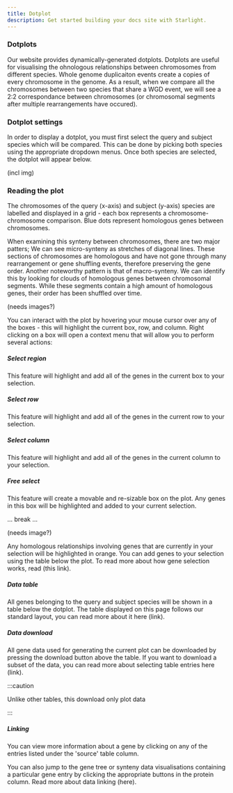 ```yaml
---
title: Dotplot
description: Get started building your docs site with Starlight.
---
```


### Dotplots

Our website provides dynamically-generated dotplots. Dotplots are useful for visualising the ohnologous relationships between chromosomes from different species. Whole genome duplicaiton events create a copies of every chromosome in the genome. As a result, when we compare all the chromosomes between two species that share a WGD event, we will see a 2:2 correspondance between chromosomes (or chromosomal segments after multiple rearrangements have occured).

### Dotplot settings

In order to display a dotplot, you must first select the query and subject species which will be compared. This can be done by picking both species using the appropriate dropdown menus. Once both species are selected, the dotplot will appear below.

(incl img)

### Reading the plot

The chromosomes of the query (x-axis) and subject (y-axis) species are labelled and displayed in a grid - each box represents a chromosome-chromosome comparison. Blue dots represent homologous genes between chromosomes. 

When examining this synteny between chromosomes, there are two major patters; We can see micro-synteny as stretches of diagonal lines. These sections of chromosomes are homologous and have not gone through many rearrangement or gene shuffling events, therefore preserving the gene order. Another noteworthy pattern is that of macro-synteny. We can identify this by looking for clouds of homologous genes between chromosomal segments. While these segments contain a high amount of homologous genes, their order has been shuffled over time.

(needs images?)

You can interact with the plot by hovering your mouse cursor over any of the boxes - this will highlight the current box, row, and column. Right clicking on a box will open a context menu that will allow you to perform several actions:

##### Select region

This feature will highlight and add all of the genes in the current box to your selection.

##### Select row

This feature will highlight and add all of the genes in the current row to your selection.

##### Select column

This feature will highlight and add all of the genes in the current column to your selection.

##### Free select

This feature will create a movable and re-sizable box on the plot. Any genes in this box will be highlighted and added to your current selection.

... break ...

(needs image?)

Any homologous relationships involving genes that are currently in your selection will be highlighted in orange. You can add genes to your selection using the table below the plot. To read more about how gene selection works, read (this link).

##### Data table

All genes belonging to the query and subject species will be shown in a table below the dotplot. The table displayed on this page follows our standard layout, you can read more about it here (link).

##### Data download

All gene data used for generating the current plot can be downloaded by pressing the download button above the table. If you want to download a subset of the data, you can read more about selecting table entries here (link).

:::caution

Unlike other tables, this download only plot data

:::

##### Linking

You can view more information about a gene by clicking on any of the entries listed under the 'source' table column.

You can also jump to the gene tree or synteny data visualisations containing a particular gene entry by clicking the appropriate buttons in the protein column. Read more about data linking (here).
